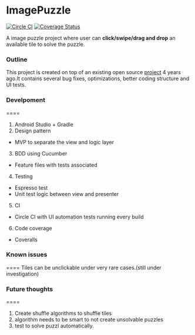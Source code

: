 # ImagePuzzle 
[![Circle CI](https://circleci.com/gh/cooperkong/ImagePuzzle.svg?style=svg)](https://circleci.com/gh/cooperkong/ImagePuzzle)
[![Coverage Status](https://coveralls.io/repos/github/cooperkong/ImagePuzzle/badge.svg?branch=master)](https://coveralls.io/github/cooperkong/ImagePuzzle?branch=master)

A image puzzle project where user can **click/swipe/drag and drop** an available tile to solve the puzzle.


### Outline
This project is created on top of an existing open source [project](https://github.com/davidvavra/Android-Slider-Puzzle) 4 years ago.It contains several bug fixes, optimizations, better coding structure and UI tests.

### Develpoment
====
1. Android Studio + Gradle
2. Design pattern
 * MVP to separate the view and logic layer
3. BDD using Cucumber
 * Feature files with tests associated
4. Testing
 * Espresso test
 * Unit test logic between view and presenter
5. CI
 * Circle CI with UI automation tests running every build
6. Code coverage
 * Coveralls

### Known issues
====
Tiles can be unclickable under very rare cases.(still under investigation)

### Future thoughts
====
1. Create shuffle algorithms to shuffle tiles
2. algorithm needs to be smart to not create unsolvable puzzles
3. test to solve puzzl automatically.
